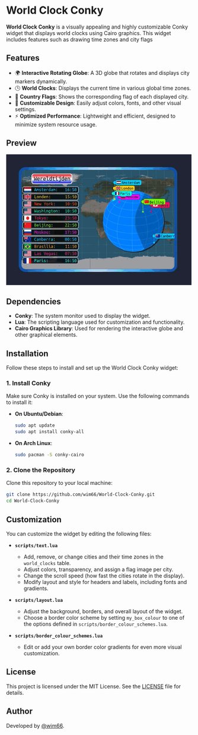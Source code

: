 # World Clock Conky

**World Clock Conky** is a visually appealing and highly customizable Conky widget that displays world clocks using Cairo graphics. This widget includes features such as drawing time zones and city flags

## Features

- 🌍 **Interactive Rotating Globe**: A 3D globe that rotates and displays city markers dynamically.
- 🕒 **World Clocks**: Displays the current time in various global time zones.
- 🚩 **Country Flags**: Shows the corresponding flag of each displayed city.
- 🎨 **Customizable Design**: Easily adjust colors, fonts, and other visual settings.
- ⚡ **Optimized Performance**: Lightweight and efficient, designed to minimize system resource usage.

## Preview

![World Clock Conky Preview](preview.gif)

## Dependencies

- **Conky**: The system monitor used to display the widget.
- **Lua**: The scripting language used for customization and functionality.
- **Cairo Graphics Library**: Used for rendering the interactive globe and other graphical elements.

## Installation


Follow these steps to install and set up the World Clock Conky widget:

### 1. Install Conky
Make sure Conky is installed on your system. Use the following commands to install it:

- **On Ubuntu/Debian**:
  ```bash
  sudo apt update
  sudo apt install conky-all
  ```

- **On Arch Linux**:
  ```bash
  sudo pacman -S conky-cairo
  ```

### 2. Clone the Repository
Clone this repository to your local machine:
```bash
git clone https://github.com/wim66/World-Clock-Conky.git
cd World-Clock-Conky
```

## Customization

You can customize the widget by editing the following files:

- **`scripts/text.lua`**  
  - Add, remove, or change cities and their time zones in the `world_clocks` table.
  - Adjust colors, transparency, and assign a flag image per city.
  - Change the scroll speed (how fast the cities rotate in the display).
  - Modify layout and style for headers and labels, including fonts and gradients.

- **`scripts/layout.lua`**  
  - Adjust the background, borders, and overall layout of the widget.
  - Choose a border color scheme by setting `my_box_colour` to one of the options defined in `scripts/border_colour_schemes.lua`.

- **`scripts/border_colour_schemes.lua`**  
  - Edit or add your own border color gradients for even more visual customization.

## License

This project is licensed under the MIT License. See the [LICENSE](LICENSE) file for details.

## Author

Developed by [@wim66](https://github.com/wim66).
